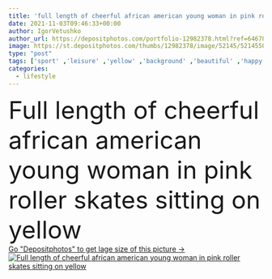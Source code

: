 ```yaml
---
title: 'full length of cheerful african american young woman in pink roller skates sitting on yellow'
date: 2021-11-03T09:46:33+00:00
author: IgorVetushko
author_url: https://depositphotos.com/portfolio-12982378.html?ref=64678756
image: https://st.depositphotos.com/thumbs/12982378/image/52145/521455080/api_thumb_450.jpg?forcejpeg=true
type: "post"
tags: ['sport' ,'leisure' ,'yellow' ,'background' ,'beautiful' ,'happy' ,'bright' ,'smiling' ,'clothing' ,'cheerful' ,'hobby' ,'brunette' ,'style' ,'retro' ,'sit' ,'fashion' ,'pink' ,'emotion' ,'woman' ,'lifestyle' ,'curly' ,'joyful' ,'trendy' ,'clothes' ,'sunglasses' ,'attractive' ,'denim' ,'shorts' ,'positive' ,'pleased' ,'copy space' ,'one person' ,'Studio Shot' ,'young adult' ,'black woman' ,'african american' ,'Full Length' ,'roller skates' ,'look at camera' ,'puffer jacket' ]
categories: 
  - lifestyle
---
```

<div aling="center">
            <font size="60"> Full length of cheerful african american young woman in pink roller skates sitting on yellow</font>   
</div>
<div>
    <a href='https://st.depositphotos.com/thumbs/12982378/image/52145/521455080/api_thumb_450.jpg?forcejpeg=true?ref=64678756' target=_blank > Go "Depositphotos" to get lage size of this picture ->
        <img href='https://st.depositphotos.com/thumbs/12982378/image/52145/521455080/api_thumb_450.jpg?forcejpeg=true?ref=64678756' src='https://st.depositphotos.com/12982378/52145/i/950/depositphotos_521455080-stock-photo-full-length-cheerful-african-american.jpg?forcejpeg=true' alt='Full length of cheerful african american young woman in pink roller skates sitting on yellow' >
    </a>
</div>
